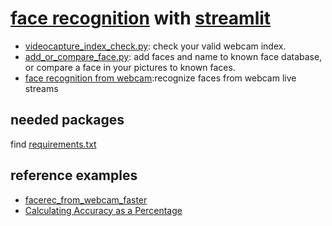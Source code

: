 # [face recognition](https://github.com/ageitgey/face_recognition/) with [streamlit](https://www.streamlit.io/)
- [videocapture_index_check.py](https://github.com/Nyahua/streamlit-cv/blob/master/facerec/videocapture_index_check.py): check your valid webcam index.
- [add_or_compare_face.py](https://github.com/Nyahua/streamlit-cv/blob/master/facerec/add_or_compare_face.py): add faces and name to known face database, or compare a face in your pictures to known faces.
  <img src="">
- [face recognition from webcam]():recognize faces from webcam live streams
  <img src="">


## needed packages
find [requirements.txt]()

## reference examples
- [facerec_from_webcam_faster](https://github.com/ageitgey/face_recognition/blob/master/examples/facerec_from_webcam_faster.py)
- [Calculating Accuracy as a Percentage](https://github.com/ageitgey/face_recognition/wiki/Calculating-Accuracy-as-a-Percentage)
